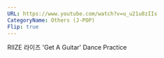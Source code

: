 ```yaml
---
URL: https://www.youtube.com/watch?v=u_u21u8zIIs
CategoryName: Others (J-POP)
Flip: true
---
```


RIIZE 라이즈 'Get A Guitar' Dance Practice
